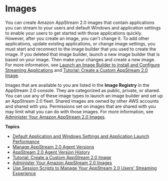 # Images<a name="managing-images"></a>

You can create Amazon AppStream 2\.0 images that contain applications you can stream to your users and default Windows and application settings to enable your users to get started with those applications quickly\. However, after you create an image, you can't change it\. To add other applications, update existing applications, or change image settings, you must start and reconnect to the image builder that you used to create the image\. If you deleted that image builder, launch a new image builder that is based on your image\. Then make your changes and create a new image\. For more information, see [Launch an Image Builder to Install and Configure Streaming Applications](tutorial-image-builder-create.md) and [Tutorial: Create a Custom AppStream 2\.0 Image](tutorial-image-builder.md)\.

Images that are available to you are listed in the **Image Registry** in the AppStream 2\.0 console\. They are categorized as public, private, or shared\. You can use any of these image types to launch an image builder and set up an AppStream 2\.0 fleet\. Shared images are owned by other AWS accounts and shared with you\. Permissions set on images that are shared with you may limit what you can do with those images\. For more information, see [Administer Your Amazon AppStream 2\.0 Images](administer-images.md)\.

**Topics**
+ [Default Application and Windows Settings and Application Launch Performance](customizing-appstream-images.md)
+ [Manage AppStream 2\.0 Agent Versions](base-images-agent.md)
+ [AppStream 2\.0 Agent Version History](agent-software-versions.md)
+ [Tutorial: Create a Custom AppStream 2\.0 Image](tutorial-image-builder.md)
+ [Administer Your Amazon AppStream 2\.0 Images](administer-images.md)
+ [Use Session Scripts to Manage Your AppStream 2\.0 Users' Streaming Experience](use-session-scripts.md)